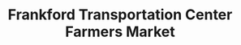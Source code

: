 ---
title: "Frankford Transportation Center Farmers Market"
url: /philadelphia/frankford-transportation-center-farmers-market/
shop: farm
---